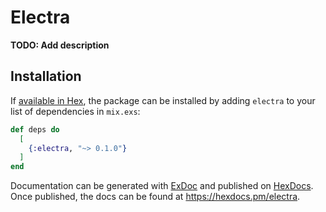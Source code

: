 # Electra

**TODO: Add description**

## Installation

If [available in Hex](https://hex.pm/docs/publish), the package can be installed
by adding `electra` to your list of dependencies in `mix.exs`:

```elixir
def deps do
  [
    {:electra, "~> 0.1.0"}
  ]
end
```

Documentation can be generated with [ExDoc](https://github.com/elixir-lang/ex_doc)
and published on [HexDocs](https://hexdocs.pm). Once published, the docs can
be found at <https://hexdocs.pm/electra>.

